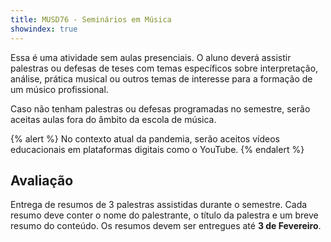 ```yaml
---
title: MUSD76 - Seminários em Música
showindex: true
---
```


Essa é uma atividade sem aulas presenciais. O aluno deverá assistir palestras ou
defesas de teses com temas específicos sobre interpretação, análise, prática
musical ou outros temas de interesse para a formação de um músico profissional.

Caso não tenham palestras ou defesas programadas no semestre, serão aceitas
aulas fora do âmbito da escola de música.

{% alert %}
No contexto atual da pandemia, serão aceitos vídeos educacionais em plataformas
digitais como o YouTube.
{% endalert %}

## Avaliação

Entrega de resumos de 3 palestras assistidas durante o semestre. Cada resumo
deve conter o nome do palestrante, o título da palestra e um breve resumo do
conteúdo. Os resumos devem ser entregues até **3 de Fevereiro**.
